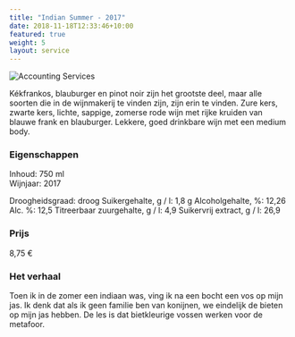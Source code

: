 ```yaml
---
title: "Indian Summer - 2017"
date: 2018-11-18T12:33:46+10:00
featured: true
weight: 5
layout: service
---
```

![Accounting Services](/images/austin-distel-nGc5RT2HmF0-unsplash.jpg)

Kékfrankos, blauburger en pinot noir zijn het grootste deel, maar alle soorten die in de
wijnmakerij te vinden zijn, zijn erin te vinden. Zure kers, zwarte kers, lichte, sappige,
zomerse rode wijn met rijke kruiden van blauwe frank en blauburger. Lekkere, goed
drinkbare wijn met een medium body.

### Eigenschappen  

Inhoud: 750 ml  
Wijnjaar: 2017  

Droogheidsgraad: droog
Suikergehalte, g / l: 1,8 g
Alcoholgehalte, %: 12,26
Alc. %: 12,5
Titreerbaar zuurgehalte, g / l: 4,9
Suikervrij extract, g / l: 26,9

### Prijs

8,75 €

### Het verhaal

Toen ik in de zomer een indiaan was, ving ik na een bocht een vos op mijn jas. Ik denk
dat als ik geen familie ben van konijnen, we eindelijk de bieten op mijn jas hebben. De
les is dat bietkleurige vossen werken voor de metafoor.
